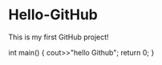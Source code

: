 # Hello-GitHub
This is my first GitHub project!


int main()
{
  cout>>"hello Github";
  return 0;
}
